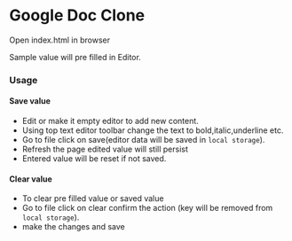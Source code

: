 # Google Doc Clone 

Open index.html in browser

Sample value will pre filled in Editor.


 ### Usage 

#### Save value 
- Edit or make it empty editor to add new content.
- Using top text editor toolbar change the text to bold,italic,underline etc.
- Go to file click on save(editor data will be saved in `local storage`).
- Refresh the page edited value will still persist
- Entered value will be reset if not saved.


 #### Clear value  
                          
- To clear pre filled value or saved value
- Go to file click on clear confirm the action (key will be removed from `local storage`).
- make the changes and save 
  